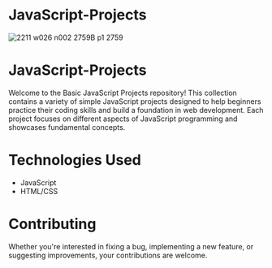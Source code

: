 # JavaScript-Projects
![2211 w026 n002 2759B p1 2759](https://github.com/Daniyalhash/JavaScript-Projects/assets/110484391/d6b4898f-db47-4308-8501-f2de1e45a814)
# JavaScript-Projects
Welcome to the Basic JavaScript Projects repository! This collection contains a variety of simple JavaScript projects designed to help beginners practice their coding skills and build a foundation in web development. Each project focuses on different aspects of JavaScript programming and showcases fundamental concepts.
# Technologies Used
* JavaScript
* HTML/CSS
# Contributing
Whether you're interested in fixing a bug, implementing a new feature, or suggesting improvements, your contributions are welcome.
